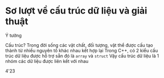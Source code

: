 # Sơ lượt về cấu trúc dữ liệu và giải thuật

Ý tưởng

Cấu trúc? 
Trong đời sống các vật chất, đối tượng, vật thể được cấu tạo thành từ nhiều nguyên tố khác nhau kết hợp lại 
Trong C++, có 2 kiểu cấu trúc dữ liệu được hỗ trợ sẵn đó là `array` và `struct` 
Vậy cấu trúc dữ liệu là 1 nhóm các dữ liệu được liên kết với nhau 

4'23
